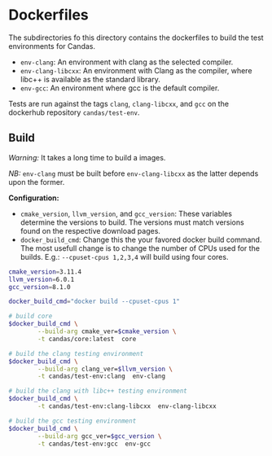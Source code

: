 
Dockerfiles
===========

The subdirectories fo this directory contains the dockerfiles to build the test environments for
Candas.

 * `env-clang`: An environment with clang as the selected compiler.
 * `env-clang-libcxx`: An environment with Clang as the compiler, where libc++ is available as
    the standard library.
 * `env-gcc`: An environment where gcc is the default compiler.

Tests are run against the tags `clang`, `clang-libcxx`, and `gcc` on the dockerhub repository
`candas/test-env`.

## Build

*Warning:* It takes a long time to build a images.

*NB:* `env-clang` must be built before `env-clang-libcxx` as the latter depends upon the former.

**Configuration:**

 * `cmake_version`, `llvm_version`, and `gcc_version`: These variables determine the versions to
    build.  The versions must match versions found on the respective download pages.
 * `docker_build_cmd`: Change this the your favored docker build command. The most usefull change
    is to change the number of CPUs used for the builds. E.g.: `--cpuset-cpus 1,2,3,4` will build
    using four cores.

``` bash
cmake_version=3.11.4
llvm_version=6.0.1
gcc_version=8.1.0

docker_build_cmd="docker build --cpuset-cpus 1"

# build core
$docker_build_cmd \
        --build-arg cmake_ver=$cmake_version \
        -t candas/core:latest  core

# build the clang testing environment
$docker_build_cmd \
        --build-arg clang_ver=$llvm_version \
        -t candas/test-env:clang  env-clang

# build the clang with libc++ testing environment
$docker_build_cmd \
        -t candas/test-env:clang-libcxx  env-clang-libcxx

# build the gcc testing environment
$docker_build_cmd \
        --build-arg gcc_ver=$gcc_version \
        -t candas/test-env:gcc  env-gcc
```

